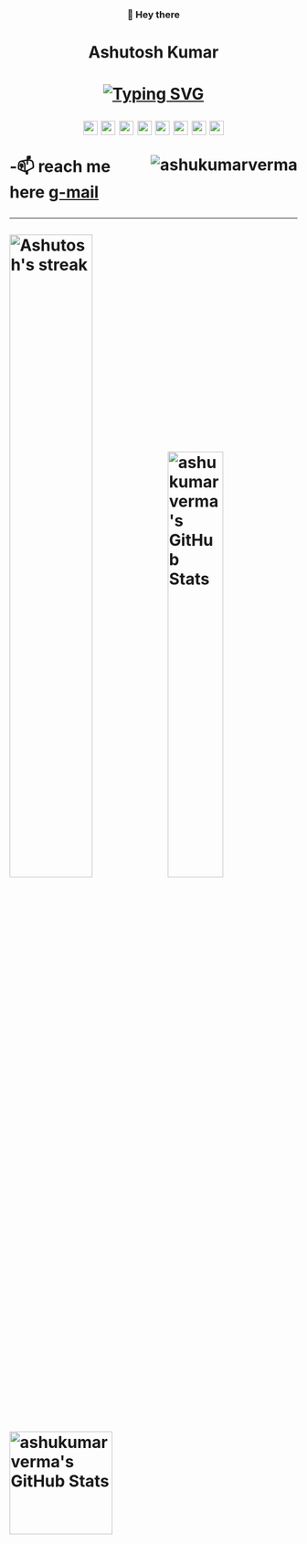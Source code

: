 <!--- 👀 I’m interested in ...
- 🌱 I’m currently learning ...
- 💞️ I’m looking to collaborate on ...
--->
<!---
ashukumarverma/ashukumarverma is a ✨ special ✨ repository because its `README.md` (this file) appears on your GitHub profile.
You can click the Preview link to take a look at your changes.
--->
<h3 align="center">👋 Hey there<h3>
<h1 align="center">Ashutosh Kumar<h1>
<div align="center">
  <a href="https://git.io/typing-svg"><img src="https://readme-typing-svg.demolab.com?font=Fira+Code&size=24&pause=1000&color=88B1FD&center=true&vCenter=true&width=435&lines=Always+learning+new+things;Full+Stack+Developer" alt="Typing SVG" /></a>
</div>
<p align="center">
   <img src="https://img.shields.io/badge/html5-%2320232a.svg?style=for-the-badge&logo=html5&logoColor=ff7c00" height="25"/>
   <img src="https://img.shields.io/badge/css3-%2320232a.svg?style=for-the-badge&logo=css3&logoColor=388fd3" height="25"/>
   <img src="https://img.shields.io/badge/JavaScript-%2320232a?style=for-the-badge&logo=javascript&logoColor=FFC300" height="25"/>
   <img src="https://img.shields.io/badge/TypeScript-%2320232a?style=for-the-badge&logo=typescript&logoColor=007ACC" height="25"/>
   <img src="https://img.shields.io/badge/react-%2320232a.svg?style=for-the-badge&logo=react&logoColor=%2361DAFB"  height="25"/>
   <img src="https://img.shields.io/badge/express-%2320232a.svg?style=for-the-badge&logo=express&logoColor=%2361DAFB"  height="25"/>
   <img src="https://img.shields.io/badge/next.js-%2320232a?style=for-the-badge&logo=nextdotjs&logoColor=white" height="25" />
   <img src="https://img.shields.io/badge/Tailwind_CSS-%2320232a?style=for-the-badge&logo=tailwind-css&logoColor=38B2AC"  height="25"/>
</p>
   <img src="https://komarev.com/ghpvc/?username=ashukumarverma&label=Profile%20views&color=0e75b6&style=flat" alt="ashukumarverma" align="right"/> 
  
-📫 reach me here
<a href="ashukumar3436@gmail.com">g-mail</a>
<hr>
<!-- <h2>🏆 Github Profile Trophy</h2> -->
<!-- <img width="100%" src="https://github-profile-trophy.vercel.app/?username=ashukumarverma&column=8&theme=gruvbox&no-frame=true"/> -->

<!-- <img align="left" src="https://github-readme-stats.vercel.app/api/top-langs?username=ashukumarverma&show_icons=true&locale=en&layout=compact" /> -->

<div class="d-block">
  <img alt="Ashutosh's streak" src="https://github-readme-streak-stats-eight.vercel.app/?user=ashukumarverma&theme=nord&hide_border=false&short_numbers=true&hide_longest_streak=true" width=53.7% align=left/>
  <img src="https://github-readme-stats.vercel.app/api?username=ashukumarverma&show=reviews&theme=nord" alt="ashukumarverma's GitHub Stats" width=43.7% />
</div>
  <img src="https://github-readme-stats.vercel.app/api/top-langs/?username=ashukumarverma&theme=nord&show_icons=true&layout=compact" alt="ashukumarverma's GitHub Stats" height="180px" />
  <!---   
[![My github activity graph](https://github-readme-activity-graph.vercel.app/graph?username=ashukumarverma&bg_color=fffff0&color=708090&line=24292e&point=24292e&area=true&hide_border=true)](https://github.com/ashukumarverma/github-readme-activity-graph)
  --->
